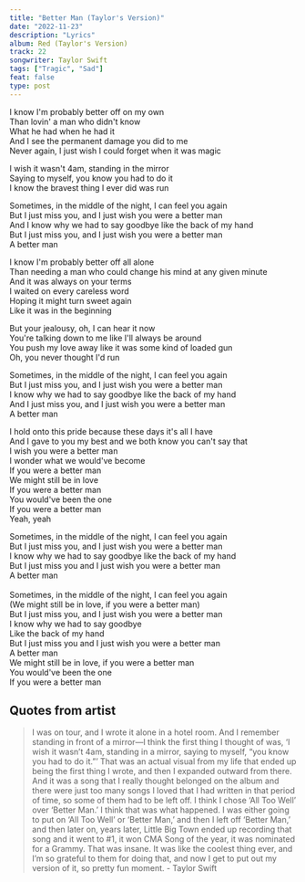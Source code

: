 ```yaml
---
title: "Better Man (Taylor's Version)"
date: "2022-11-23"
description: "Lyrics"
album: Red (Taylor's Version)
track: 22
songwriter: Taylor Swift
tags: ["Tragic", "Sad"]
feat: false
type: post
---
```


<p className="verse-one">
I know I'm probably better off on my own <br />
Than lovin' a man who didn't know <br />
What he had when he had it <br />
And I see the permanent damage you did to me <br />
Never again, I just wish I could forget when it was magic <br />
</p>
<p className="pre-chorus">
I wish it wasn't 4am, standing in the mirror <br />
Saying to myself, you know you had to do it <br />
I know the bravest thing I ever did was run <br />
</p>
<p className="chorus">
Sometimes, in the middle of the night, I can feel you again <br />
But I just miss you, and I just wish you were a better man <br />
And I know why we had to say goodbye like the back of my hand <br />
But I just miss you, and I just wish you were a better man <br />
A better man <br />
</p>
<p className="verse-two">
I know I'm probably better off all alone <br />
Than needing a man who could change his mind at any given minute <br />
And it was always on your terms <br />
I waited on every careless word <br />
Hoping it might turn sweet again <br />
Like it was in the beginning <br />
</p>
<p className="pre-chorus">
But your jealousy, oh, I can hear it now <br />
You're talking down to me like I'll always be around <br />
You push my love away like it was some kind of loaded gun <br />
Oh, you never thought I'd run <br />
</p>
<p className="chorus">
Sometimes, in the middle of the night, I can feel you again <br />
But I just miss you, and I just wish you were a better man <br />
I know why we had to say goodbye like the back of my hand <br />
And I just miss you, and I just wish you were a better man <br />
A better man <br />
</p>
<p className="bridge">
I hold onto this pride because these days it's all I have <br />
And I gave to you my best and we both know you can't say that <br />
I wish you were a better man <br />
I wonder what we would've become <br />
If you were a better man <br />
We might still be in love <br />
If you were a better man <br />
You would've been the one <br />
If you were a better man <br />
Yeah, yeah <br />
</p>
<p className="chorus">
Sometimes, in the middle of the night, I can feel you again <br />
But I just miss you, and I just wish you were a better man<br />
I know why we had to say goodbye like the back of my hand<br />
But I just miss you and I just wish you were a better man<br />
A better man<br />
<br />
Sometimes, in the middle of the night, I can feel you again <br />
(We might still be in love, if you were a better man)<br />
But I just miss you, and I just wish you were a better man<br />
I know why we had to say goodbye<br />
Like the back of my hand<br />
But I just miss you and I just wish you were a better man<br />
A better man<br />
We might still be in love, if you were a better man<br />
You would've been the one<br />
If you were a better man<br />
</p>

## Quotes from artist

<blockquote>
I was on tour, and I wrote it alone in a hotel room. And I remember standing in front of a mirror—I think the first thing I thought of was, ‘I wish it wasn’t 4am, standing in a mirror, saying to myself, “you know you had to do it.”’ That was an actual visual from my life that ended up being the first thing I wrote, and then I expanded outward from there. And it was a song that I really thought belonged on the album and there were just too many songs I loved that I had written in that period of time, so some of them had to be left off. I think I chose ‘All Too Well’ over ‘Better Man.’ I think that was what happened. I was either going to put on ‘All Too Well’ or ‘Better Man,’ and then I left off ‘Better Man,’ and then later on, years later, Little Big Town ended up recording that song and it went to #1, it won CMA Song of the year, it was nominated for a Grammy. That was insane. It was like the coolest thing ever, and I’m so grateful to them for doing that, and now I get to put out my version of it, so pretty fun moment. - Taylor Swift
</blockquote>
